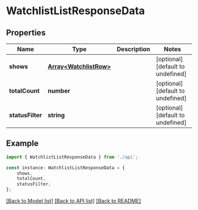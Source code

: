 # WatchlistListResponseData


## Properties

Name | Type | Description | Notes
------------ | ------------- | ------------- | -------------
**shows** | [**Array&lt;WatchlistRow&gt;**](WatchlistRow.md) |  | [optional] [default to undefined]
**totalCount** | **number** |  | [optional] [default to undefined]
**statusFilter** | **string** |  | [optional] [default to undefined]

## Example

```typescript
import { WatchlistListResponseData } from './api';

const instance: WatchlistListResponseData = {
    shows,
    totalCount,
    statusFilter,
};
```

[[Back to Model list]](../README.md#documentation-for-models) [[Back to API list]](../README.md#documentation-for-api-endpoints) [[Back to README]](../README.md)
